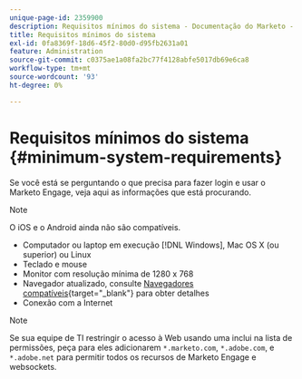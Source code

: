 ```yaml
---
unique-page-id: 2359900
description: Requisitos mínimos do sistema - Documentação do Marketo - Documentação do produto
title: Requisitos mínimos do sistema
exl-id: 0fa8369f-18d6-45f2-80d0-d95fb2631a01
feature: Administration
source-git-commit: c0375ae1a08fa2bc77f4128abfe5017db69e6ca8
workflow-type: tm+mt
source-wordcount: '93'
ht-degree: 0%

---
```


# Requisitos mínimos do sistema {#minimum-system-requirements}

Se você está se perguntando o que precisa para fazer login e usar o Marketo Engage, veja aqui as informações que está procurando.

>[!NOTE]
>
>O iOS e o Android ainda não são compatíveis.

* Computador ou laptop em execução [!DNL Windows], Mac OS X (ou superior) ou Linux
* Teclado e mouse
* Monitor com resolução mínima de 1280 x 768
* Navegador atualizado, consulte [Navegadores compatíveis](/help/marketo/product-docs/administration/setup-administration/supported-browsers.md){target="_blank"} para obter detalhes
* Conexão com a Internet

>[!NOTE]
>
>Se sua equipe de TI restringir o acesso à Web usando uma inclui na lista de permissões, peça para eles adicionarem `*.marketo.com`, `*.adobe.com`, e `*.adobe.net` para permitir todos os recursos de Marketo Engage e websockets.
